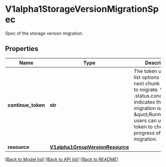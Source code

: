 # V1alpha1StorageVersionMigrationSpec

Spec of the storage version migration.
## Properties
Name | Type | Description | Notes
------------ | ------------- | ------------- | -------------
**continue_token** | **str** | The token used in the list options to get the next chunk of objects to migrate. When the .status.conditions indicates the migration is \&quot;Running\&quot;, users can use this token to check the progress of the migration. | [optional] 
**resource** | [**V1alpha1GroupVersionResource**](V1alpha1GroupVersionResource.md) |  | 

[[Back to Model list]](../README.md#documentation-for-models) [[Back to API list]](../README.md#documentation-for-api-endpoints) [[Back to README]](../README.md)



